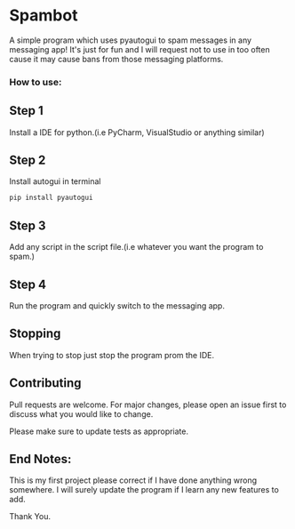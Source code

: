 # Spambot
A simple program which uses pyautogui to spam messages in any messaging app! It's just for fun and I will request not to use in too often cause it may cause bans from those messaging platforms. 

### How to use:

## Step 1 
Install a IDE for python.(i.e PyCharm, VisualStudio or anything similar)

## Step 2
Install autogui in terminal
```cmd 
pip install pyautogui
```
## Step 3
Add any script in the script file.(i.e whatever you want the program to spam.)

## Step 4
Run the program and quickly switch to the messaging app.

## Stopping
When trying to stop just stop the program prom the IDE.


## Contributing
Pull requests are welcome. For major changes, please open an issue first to discuss what you would like to change.

Please make sure to update tests as appropriate.

## End Notes:
This is my first project please correct if I have done anything wrong somewhere.
I will surely update the program if I learn any new features to add.

Thank You.
